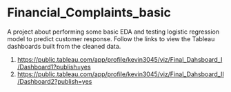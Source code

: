 # Financial_Complaints_basic
A project about performing some basic EDA and testing logistic regression model to predict customer response.
Follow the links to view the Tableau dashboards built from the cleaned data.
  1. https://public.tableau.com/app/profile/kevin3045/viz/Final_Dahsboard_I/Dashboard1?publish=yes
  2. https://public.tableau.com/app/profile/kevin3045/viz/Final_Dahsboard_II/Dashboard2?publish=yes
